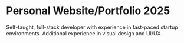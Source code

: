 # Personal Website/Portfolio 2025

Self-taught, full-stack developer with experience in fast-paced startup environments. Additional experience in visual design and UI/UX.